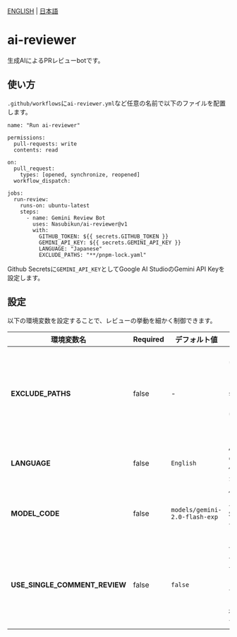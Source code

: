 [ENGLISH](./README.md) | [日本語](./README.ja.md)
# ai-reviewer

生成AIによるPRレビューbotです。

## 使い方

`.github/workflows`に`ai-reviewer.yml`など任意の名前で以下のファイルを配置します。
```
name: "Run ai-reviewer"

permissions:
  pull-requests: write
  contents: read

on:
  pull_request:
    types: [opened, synchronize, reopened]
  workflow_dispatch:

jobs:
  run-review:
    runs-on: ubuntu-latest
    steps:
      - name: Gemini Review Bot
        uses: Nasubikun/ai-reviewer@v1
        with:
          GITHUB_TOKEN: ${{ secrets.GITHUB_TOKEN }}
          GEMINI_API_KEY: ${{ secrets.GEMINI_API_KEY }}
          LANGUAGE: "Japanese"
          EXCLUDE_PATHS: "**/pnpm-lock.yaml"
```
Github Secretsに`GEMINI_API_KEY`としてGoogle AI StudioのGemini API Keyを設定します。

## 設定

以下の環境変数を設定することで、レビューの挙動を細かく制御できます。

| 環境変数名               | Required      | デフォルト値                      | 説明                                                                                                                                                           |
|--------------------------|------------|----------------------------------|--------------------------------------------------------------------------------------------------------------------------------------------------------------|
| **EXCLUDE_PATHS**        | false       | -                                | レビューから除外したいファイルパスやディレクトリをカンマ区切りで指定します。例: `src/vendor,**/dist/*`<br>ここで指定されたパスに該当するファイルはレビューの対象外となります。                                    |
| **LANGUAGE**             | false       | `English`                        | AIが生成するコメントの言語を指定します。例: `Japanese`, `English`など。                                                                                                          |                                                                                       |
| **MODEL_CODE**           | false       | `models/gemini-2.0-flash-exp`    | 使用するGeminiモデルの指定です。AI Studioで利用できるモデルコードを設定してください。                                                                                             |
| **USE_SINGLE_COMMENT_REVIEW** | false | `false`                          | `true`に設定すると、1つのコメントにまとめてレビュー結果を投稿します。<br>`false`の場合は差分にコメントをつける形で複数に分けて投稿します。                                                              |